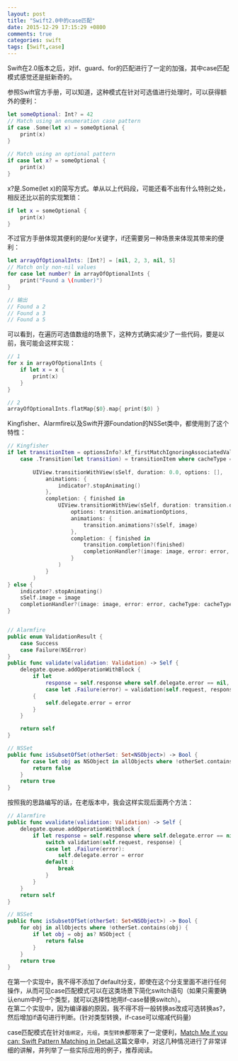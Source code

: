 ```yaml
---
layout: post
title: "Swift2.0中的case匹配"
date: 2015-12-29 17:15:29 +0800
comments: true
categories: swift
tags: [Swift,case]
---
```

Swift在2.0版本之后，对if、guard、for的匹配进行了一定的加强，其中case匹配模式感觉还是挺新奇的。

参照Swift官方手册，可以知道，这种模式在针对可选值进行处理时，可以获得额外的便利：

```swift
let someOptional: Int? = 42
// Match using an enumeration case pattern
if case .Some(let x) = someOptional {
    print(x)
}
 
// Match using an optional pattern
if case let x? = someOptional {
    print(x)
}
```
x?是.Some(let x)的简写方式。单从以上代码段，可能还看不出有什么特别之处，相反还比以前的实现繁琐：

```swift
if let x = someOptional {
    print(x)
}
```
不过官方手册体现其便利的是for关键字，if还需要另一种场景来体现其带来的便利：

```swift
let arrayOfOptionalInts: [Int?] = [nil, 2, 3, nil, 5]
// Match only non-nil values
for case let number? in arrayOfOptionalInts {
    print("Found a \(number)")
}

// 输出
// Found a 2
// Found a 3
// Found a 5
```
可以看到，在遍历可选值数组的场景下，这种方式确实减少了一些代码，要是以前，我可能会这样实现：

<!--more-->

```swift
// 1
for x in arrayOfOptionalInts {
    if let x = x {
        print(x)
    }
}

// 2
arrayOfOptionalInts.flatMap{$0}.map{ print($0) }
```

Kingfisher、Alarmfire以及Swift开源Foundation的NSSet类中，都使用到了这个特性：

```swift
// Kingfisher
if let transitionItem = optionsInfo?.kf_firstMatchIgnoringAssociatedValue(.Transition(.None)),
    case .Transition(let transition) = transitionItem where cacheType == .None {
        
        UIView.transitionWithView(sSelf, duration: 0.0, options: [],
            animations: {
                indicator?.stopAnimating()
            },
            completion: { finished in
                UIView.transitionWithView(sSelf, duration: transition.duration,
                    options: transition.animationOptions,
                    animations: {
                        transition.animations?(sSelf, image)
                    },
                    completion: { finished in
                        transition.completion?(finished)
                        completionHandler?(image: image, error: error, cacheType: cacheType, imageURL: imageURL)
                    }
                )
            }
        )
} else {
    indicator?.stopAnimating()
    sSelf.image = image
    completionHandler?(image: image, error: error, cacheType: cacheType, imageURL: imageURL)
}


// Alarmfire
public enum ValidationResult {
    case Success
    case Failure(NSError)
}
public func validate(validation: Validation) -> Self {
    delegate.queue.addOperationWithBlock {
        if let
            response = self.response where self.delegate.error == nil,
            case let .Failure(error) = validation(self.request, response)
        {
            self.delegate.error = error
        }
    }

    return self
}

// NSSet 
public func isSubsetOfSet(otherSet: Set<NSObject>) -> Bool {
    for case let obj as NSObject in allObjects where !otherSet.contains(obj) {
        return false
    }
    return true
}
```
按照我的思路编写的话，在老版本中，我会这样实现后面两个方法：

```swift
// Alarmfire
public func wvalidate(validation: Validation) -> Self {
    delegate.queue.addOperationWithBlock {
        if let response = self.response where self.delegate.error == nil {
            switch validation(self.request, response) {
            case let .Failure(error):
                self.delegate.error = error
            default :
                break
            }
        }
    }
    return self
}

// NSSet
public func isSubsetOfSet(otherSet: Set<NSObject>) -> Bool {
    for obj in allObjects where !otherSet.contains(obj) {
        if let obj = obj as? NSObject {
            return false
        }
    }
    return true
}
```
在第一个实现中，我不得不添加了default分支，即使在这个分支里面不进行任何操作，从而可见case匹配模式可以在这类场景下简化switch语句（如果只需要确认enum中的一个类型，就可以选择性地用if-case替换switch）。<br>
在第二个实现中，因为编译器的原因，我不得不将一般转换as改成可选转换as?，然后增加if语句进行判断。(针对类型转换，if-case可以缩减代码量)<br>


case匹配模式在针对`值绑定`，`元组`，`类型转换`都带来了一定便利，[Match Me if you can: Swift Pattern Matching in Detail.](http://appventure.me/2015/08/20/swift-pattern-matching-in-detail/#sec-9)这篇文章中，对这几种情况进行了非常详细的讲解，并列举了一些实际应用的例子，推荐阅读。